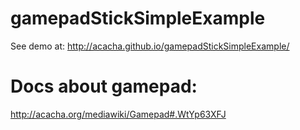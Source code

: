 # gamepadStickSimpleExample

See demo at: http://acacha.github.io/gamepadStickSimpleExample/

# Docs about gamepad:

http://acacha.org/mediawiki/Gamepad#.WtYp63XFJ
